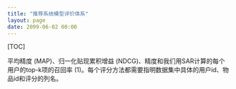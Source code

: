 ```yaml
---
title: "推荐系统模型评价体系"
layout: page
date: 2099-06-02 00:00
---
```

[TOC]

平均精度 (MAP)、归一化贴现累积增益 (NDCG)、精度和我们用SAR计算的每个用户的top-k项的召回率 (1)。每个评分方法都需要指明数据集中具体的用户id、物品id和评分的列名。